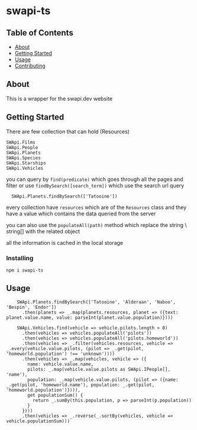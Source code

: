 # swapi-ts

## Table of Contents

- [About](#about)
- [Getting Started](#getting_started)
- [Usage](#usage)
- [Contributing](../CONTRIBUTING.md)

## About <a name = "about"></a>

This is a wrapper for the swapi.dev website

## Getting Started <a name = "getting_started"></a>

There are few collection that can hold (Resources)

```
SWApi.Films
SWApi.People
SWApi.Planets
SWApi.Species
SWApi.Starships
SWApi.Vehicles
```

you can query by `find(predicate)` which goes through all the pages and filter or use `findBySearch([search_term])` which use the search url query

```
  SWApi.Planets.findBySearch(['Tatooine'])
```

every collection have `resources` which are of the `Resources` class
and they have a value which contains the data queried  from the server

you can also use the `populateAll(path)` method which replace the string \ string[] with the related object

all the information is cached in the local storage

### Installing

`npm i swapi-ts`

## Usage <a name = "usage"></a>

```
    SWApi.Planets.findBySearch(['Tatooine', 'Alderaan', 'Naboo', 'Bespin', 'Endor'])
      .then(planets => _.map(planets.resources, planet => ({text: planet.value.name, value: parseInt(planet.value.population)})))

    SWApi.Vehicles.find(vehicle => vehicle.pilots.length > 0)
      .then(vehicles => vehicles.populateAll('pilots'))
      .then(vehicles => vehicles.populateAll('pilots.homeworld'))
      .then(vehicles => _.filter(vehicles.resources, vehicle => _.every(vehicle.value.pilots, (pilot => _.get(pilot, 'homeworld.population') !== 'unknown'))))
      .then(vehicles => _.map(vehicles, vehicle => ({
        name: vehicle.value.name,
        pilots: _.map(vehicle.value.pilots as SWApi.IPeople[], 'name'),
        population: _.map(vehicle.value.pilots, (pilot => ({name: _.get(pilot, 'homeworld.name'), population: _.get(pilot, 'homeworld.population')}))),
        get populationSum() {
          return _.sumBy(this.population, p => parseInt(p.population))
        }
      })))
      .then(vehicles => _.reverse(_.sortBy(vehicles, vehicle => vehicle.populationSum)))
```